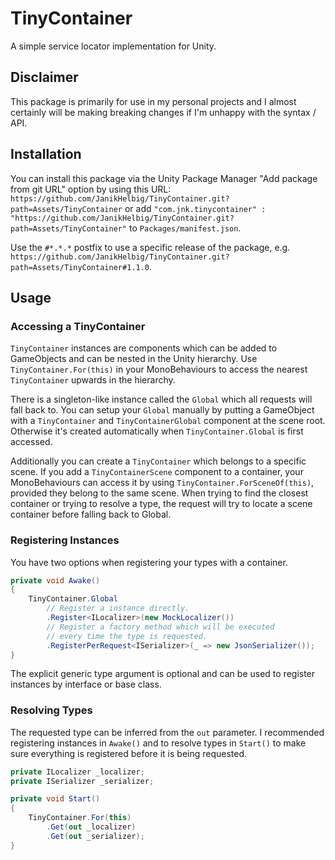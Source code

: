 # TinyContainer
A simple service locator implementation for Unity.

## Disclaimer
This package is primarily for use in my personal projects and I almost certainly will be making breaking changes if I'm unhappy with the syntax / API.

## Installation
You can install this package via the Unity Package Manager "Add package from git URL" option by using this URL:
`https://github.com/JanikHelbig/TinyContainer.git?path=Assets/TinyContainer` or add `"com.jnk.tinycontainer" : "https://github.com/JanikHelbig/TinyContainer.git?path=Assets/TinyContainer"` to `Packages/manifest.json`.

Use the `#*.*.*` postfix to use a specific release of the package, e.g. `https://github.com/JanikHelbig/TinyContainer.git?path=Assets/TinyContainer#1.1.0`.

## Usage
### Accessing a TinyContainer
`TinyContainer` instances are components which can be added to GameObjects and can be nested in the Unity hierarchy.
Use `TinyContainer.For(this)` in your MonoBehaviours to access the nearest `TinyContainer` upwards in the hierarchy.

There is a singleton-like instance called the `Global` which all requests will fall back to.
You can setup your `Global` manually by putting a GameObject with a `TinyContainer` and `TinyContainerGlobal` component at the scene root. Otherwise it's created automatically when `TinyContainer.Global` is first accessed.

Additionally you can create a `TinyContainer` which belongs to a specific scene. If you add a `TinyContainerScene` component to a container, your MonoBehaviours can access it by using `TinyContainer.ForSceneOf(this)`, provided they belong to the same scene. When trying to find the closest container or trying to resolve a type, the request will try to locate a scene container before falling back to Global.

### Registering Instances
You have two options when registering your types with a container.
```cs
private void Awake()
{
    TinyContainer.Global
        // Register a instance directly.
        .Register<ILocalizer>(new MockLocalizer())
        // Register a factory method which will be executed
        // every time the type is requested.
        .RegisterPerRequest<ISerializer>(_ => new JsonSerializer());
}
```
The explicit generic type argument is optional and can be used to register instances by interface or base class.

### Resolving Types
The requested type can be inferred from the `out` parameter. I recommended registering instances in `Awake()` and to resolve types in `Start()` to make sure everything is registered before it is being requested.
```cs
private ILocalizer _localizer;
private ISerializer _serializer;

private void Start()
{
    TinyContainer.For(this)
        .Get(out _localizer)
        .Get(out _serializer);
}
```
